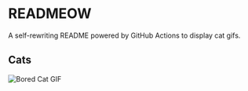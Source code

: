 # READMEOW

A self-rewriting README powered by GitHub Actions to display cat gifs.

## Cats

![Bored Cat GIF](https://media3.giphy.com/media/v1.Y2lkPTlhY2QwMmRhNzFvcnJmajEzbTJ4ZW5tZG9nOXN5ZTFjYWJ1Y2h4ZHQzeGVjMHB5ZyZlcD12MV9naWZzX3NlYXJjaCZjdD1n/mlvseq9yvZhba/200.gif)
